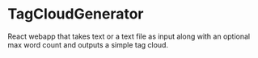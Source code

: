 # TagCloudGenerator

React webapp that takes text or a text file as input along with an optional max word count and outputs a simple tag cloud.
